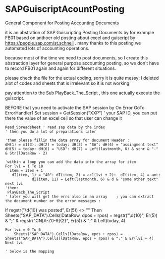 # SAPGuiscriptAcountPosting
General Component for Posting Accounting Documents


it is an abstration of SAP Guiscripting Posting Documents by for example FB01 
based on anthoer old posting about excel and guiscript  by https://people.sap.com/st.schnell .
many thanks to this posting we automated lots of accounting operations.

because most of the time we need to post documents, so I create this abstraction layer for general purpose accounting posting, so we don't have to record FB01 again and again for different situations.



please check the file for the actual coding, sorry it is quite messy; I deleted alot of codes and sheets that is irrelevant  so it is not working


pay attention to the Sub PlayBack_The_Script , this one actually execute the guiscript.

BEFORE that you need to activate the SAP session by
    On Error GoTo ErrorHandler1
    Set session = GetSession("XXP") ' your SAP ID, you can put there the value of an excel cell so that user can change it
    
    Read_Spreadsheet ' read sap data by the index
    ' then you do a lot of preparations later 
    
    'then please fillin the data array for document Header :
    dH(1) = m1(3): dH(2) = today: dH(3) = "SA": dH(4) = "assingment text"
    dH(5) = today: dH(6) = "USD": dH(7) = Left(lastmonth, 6) & scnr & "-" & Str(lDataRow - 2)
    
    'within a loop you can add the data into the array for item 
    For lvi = 1 To 18
      item = item + 1
       dI(item, 1) = "40": dI(item, 2) = ac1(lvi + 2):  dI(item, 4) = amt:
                dI(item, 11) = Left(lastmonth, 6) & d & "some other text"
    next lvi
    'then:
     PlayBack_The_Script
    ' later you will get the errs also in an array    ; you can extract the document number or the error messages :
  If regstr("\d{10} was posted", Er(5)) <> "" Then Sheets("SAP_DATA").Cells(lDataRow, dpos + rpos) = regstr("\d{10}", Er(5)) & ";" & regstr("CN[A-Z0-9]{2}", Er(5)) & ";" & Left(today, 4)  
    
    
    For lvi = 0 To 6
        Sheets("SAP_DATA").Cells(lDataRow, epos + rpos) = Sheets("SAP_DATA").Cells(lDataRow, epos + rpos) & ";" & Er(lvi + 4)
    Next lvi

    ' below is the mapping 

